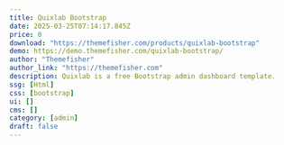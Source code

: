 ```yaml
---
title: Quixlab Bootstrap
date: 2025-03-25T07:14:17.845Z
price: 0
download: "https://themefisher.com/products/quixlab-bootstrap"
demo: https://demo.themefisher.com/quixlab-bootstrap/
author: "Themefisher"
author_link: "https://themefisher.com"
description: Quixlab is a free Bootstrap admin dashboard template.
ssg: [Html]
css: [bootstrap]
ui: []
cms: []
category: [admin]
draft: false
---
```

